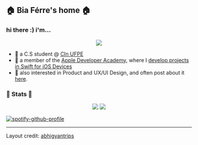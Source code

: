 <h2 align="left">
  <b>🏠 Bia Férre's home 🏠</b>
</h2>

### hi there :) i'm...

<div align="center">
  <img src="https://i.pinimg.com/564x/55/d7/2f/55d72f3cc21f4a5e1ccca6a0a2cef8ce.jpg">
</div>

- 🔖 a C.S student @ <a href="https://portal.cin.ufpe.br">CIn UFPE</a>
- 🍏 a member of the <a href="https://www.developeracademy.cin.ufpe.br">Apple Developer Academy</a>, where I <a href="https://github.com/stars/biaferre/lists/my-apps-for-ada">develop projects in Swift for iOS Devices</a>
- 🍵 also interested in Product and UX/UI Design, and often post about it <a href= "https://www.instagram.com/okbibia/">here</a>. 


<h3 align="left">
  <b>📐 Stats 📐</b>
</h3>

<p align="center">

<img src= "https://github-readme-stats.vercel.app/api?username=anuraghazra&theme=solarized-light&show_icons=true&card_width=80"/>
 <img src= "https://github-readme-stats.vercel.app/api/top-langs/?username=biaferre&theme=solarized-light&layout=compact"/>
</p>


<p align="center">  
  
  [![spotify-github-profile](https://spotify-github-profile.vercel.app/api/view?uid=bez.ferre&cover_image=true&theme=natemoo-re&show_offline=false&background_color=ffeccc&interchange=false&bar_color=53b14f&bar_color_cover=false)](https://spotify-github-profile.vercel.app/api/view?uid=bez.ferre&redirect=true)
  
</p>



------

Layout credit: [abhigyantrips](https://github.com/abhigyantrips)
